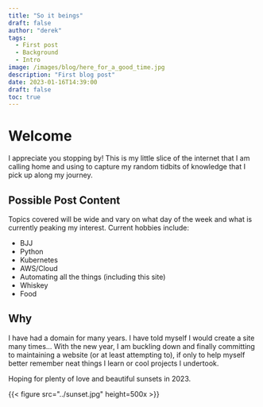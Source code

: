 ```yaml
---
title: "So it beings"
draft: false
author: "derek"
tags:
  - First post
  - Background
  - Intro
image: /images/blog/here_for_a_good_time.jpg
description: "First blog post"
date: 2023-01-16T14:39:00
draft: false
toc: true
---
```


# Welcome

I appreciate you stopping by! This is my little slice of the internet that I am calling home and using to capture my random tidbits of knowledge that I pick up along my journey. 

## Possible Post Content

Topics covered will be wide and vary on what day of the week and what is currently peaking my interest. Current hobbies include:

* BJJ
* Python
* Kubernetes
* AWS/Cloud
* Automating all the things (including this site)
* Whiskey
* Food

## Why

I have had a domain for many years. I have told myself I would create a site many times... With the new year, I am buckling down and finally committing to maintaining a website (or at least attempting to), if only to help myself better remember neat things I learn or cool projects I undertook.

Hoping for plenty of love and beautiful sunsets in 2023.

{{< figure src="../sunset.jpg" height=500x >}}
